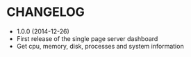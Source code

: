CHANGELOG
===================

* 1.0.0 (2014-12-26)
 * First release of the single page server dashboard
 * Get cpu, memory, disk, processes and system information
